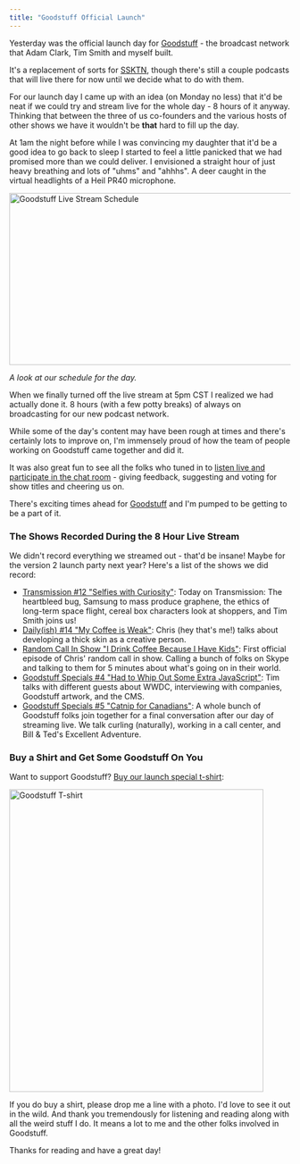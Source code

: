 ```yaml
---
title: "Goodstuff Official Launch"
---
```

<p>Yesterday was the official launch day for <a href="https://goodstuff.network/">Goodstuff</a> - the broadcast network that Adam Clark, Tim Smith and myself built.</p>
<p>It's a replacement of sorts for <a href="https://www.ssktn.com">SSKTN</a>, though there's still  a couple podcasts that will live there for now until we decide what to do with them.</p>
<p>For our launch day I came up with an idea (on Monday no less) that it'd be neat if we could try and stream live for the whole day - 8 hours of it anyway. Thinking that between the three of us co-founders and the various hosts of other shows we have it wouldn't be <strong>that</strong> hard to fill up the day.</p>
<p>At 1am the night before while I was convincing my daughter that it'd be a good idea to go back to sleep I started to feel a little panicked that we had promised more than we could deliver. I envisioned a straight hour of just heavy breathing and lots of "uhms" and "ahhhs". A deer caught in the virtual headlights of a Heil PR40 microphone.</p>
<p><img src="https://chrisenns.com/wp-content/uploads/2014/04/Screenshot-2014-04-08-22.15.21-600x308.png" alt="Goodstuff Live Stream Schedule" width="600" height="308" class="aligncenter size-large wp-image-21909" /></p>
<p><em>A look at our schedule for the day.</em></p>
<p>When we finally turned off the live stream at 5pm CST I realized we had actually done it. 8 hours (with a few potty breaks) of always on broadcasting for our new podcast network.</p>
<p>While some of the day's content may have been rough at times and there's certainly lots to improve on, I'm immensely proud of how the team of people working on Goodstuff came together and did it.</p>
<p>It was also great fun to see all the folks who tuned in to <a href="https://goodstuff.network/live">listen live and participate in the chat room</a> - giving feedback, suggesting and voting for show titles and cheering us on.</p>
<p>There's exciting times ahead for <a href="https://goodstuff.network">Goodstuff</a> and I'm pumped to be getting to be a part of it.</p>
<h3>The Shows Recorded During the 8 Hour Live Stream</h3>
<p>We didn't record everything we streamed out - that'd be insane! Maybe for the version 2 launch party next year? Here's a list of the shows we did record:</p>
<ul>
<li><a href="https://goodstuff.network/transmission/12">Transmission #12 &quot;Selfies with Curiosity&quot;</a>:&nbsp;Today on Transmission: The heartbleed bug, Samsung to mass produce graphene, the ethics of long-term space flight, cereal box characters look at shoppers, and Tim Smith joins us!</li>
<li><a href="https://goodstuff.network/dailyish/14">Daily(ish) #14 &quot;My Coffee is Weak&quot;</a>:&nbsp;Chris (hey that&#39;s me!) talks about developing a thick skin as a creative person.</li>
<li><a href="https://goodstuff.network/specials/3">Random Call In Show &quot;I Drink Coffee Because I Have Kids&quot;</a>:&nbsp;First official episode of Chris&#39; random call in show. Calling a bunch of folks on Skype and talking to them for 5 minutes about what&#39;s going on in their world.</li>
<li><a href="https://goodstuff.network/specials/4">Goodstuff Specials #4 &quot;Had to Whip Out Some Extra JavaScript&quot;</a>:&nbsp;Tim talks with different guests about WWDC, interviewing with companies, Goodstuff artwork, and the CMS.</li>
<li><a href="https://goodstuff.network/specials/5" target="_blank">Goodstuff Specials #5 &quot;Catnip for Canadians&quot;</a>:&nbsp;A whole bunch of Goodstuff folks join together for a final conversation after our day of streaming live. We talk curling (naturally), working in a call center, and Bill &amp; Ted&#39;s Excellent Adventure.</li>
</ul>
<h3>Buy a Shirt and Get Some Goodstuff On You</h3>
<p>Want to support Goodstuff? <a href="https://teespring.com/goodstuff_fm">Buy our launch special t-shirt</a>:</p>
<p><a href="https://teespring.com/goodstuff_fm" target="_blank"><img src="https://chrisenns.com/wp-content/uploads/2014/04/front.jpg" alt="Goodstuff T-shirt" width="455" height="542" class="aligncenter size-full wp-image-21910" /></a></p>
<p>If you do buy a shirt, please drop me a line with a photo. I'd love to see it out in the wild. And thank you tremendously for listening and reading along with all the weird stuff I do. It means a lot to me and the other folks involved in Goodstuff.</p>
<p>Thanks for reading and have a great day!</p>
